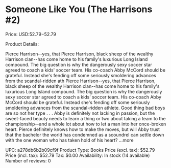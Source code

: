 # Someone Like You (The Harrisons #2)

Price: USD:$52.79-$52.79

Product Details:

Pierce Harrison--yes, that Pierce Harrison, black sheep of the wealthy Harrison clan--has come home to his family's luxurious Long Island compound. The big question is why the dangerously sexy soccer star agreed to coach a kids' soccer team. His co-coach Abby McCord should be grateful. Instead she's fending off some seriously smoldering advances from the scandal-ridden ath Pierce Harrison--yes, that Pierce Harrison, black sheep of the wealthy Harrison clan--has come home to his family's luxurious Long Island compound. The big question is why the dangerously sexy soccer star agreed to coach a kids' soccer team. His co-coach Abby McCord should be grateful. Instead she's fending off some seriously smoldering advances from the scandal-ridden athlete. Good thing bad boys are so not her type . . . Abby is definitely not lacking in passion, but the sweet-faced beauty needs to learn a thing or two about taking a team to the championship--and a whole lot about how to let a man into her once-broken heart. Pierce definitely knows how to make the moves, but will Abby trust that the bachelor the world has condemned as a scoundrel can settle down with the one woman who has taken hold of his heart? ...more

UPC: a278db6b2b09cf9f
Product Type: Books
Price (excl. tax): $52.79
Price (incl. tax): $52.79
Tax: $0.00
Availability: In stock (14 available)
Number of reviews: 0